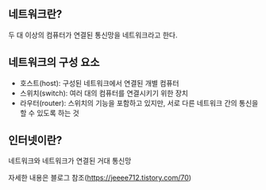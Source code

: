 ## 네트워크란?

두 대 이상의 컴퓨터가 연결된 통신망을 네트워크라고 한다.

## 네트워크의 구성 요소

- 호스트(host): 구성된 네트워크에서 연결된 개별 컴퓨터
- 스위치(switch): 여러 대의 컴퓨터를 연결시키기 위한 장치
- 라우터(router): 스위치의 기능을 포함하고 있지만, 서로 다른 네트워크 간의 통신을 할 수 있도록 하는 것

## 인터넷이란?

네트워크와 네트워크가 연결된 거대 통신망

자세한 내용은 블로그 참조(https://jeeee712.tistory.com/70)
